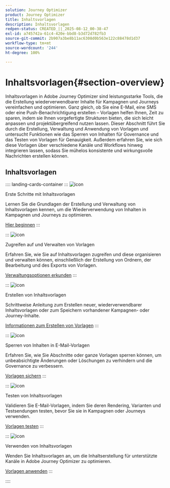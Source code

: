 ```yaml
---
solution: Journey Optimizer
product: Journey Optimizer
title: Inhaltsvorlagen
description: Inhaltsvorlagen
redpen-status: CREATED_||_2025-08-12_00-38-47
exl-id: a745742a-61c4-420e-bbd8-b3d72d782fb3
source-git-commit: 2b907a3be8b11ac6308d0b563e122c88478d1d37
workflow-type: tm+mt
source-wordcount: '244'
ht-degree: 100%

---
```


# Inhaltsvorlagen{#section-overview}

Inhaltsvorlagen in Adobe Journey Optimizer sind leistungsstarke Tools, die die Erstellung wiederverwendbarer Inhalte für Kampagnen und Journeys vereinfachen und optimieren. Ganz gleich, ob Sie eine E-Mail, eine SMS oder eine Push-Benachrichtigung erstellen – Vorlagen helfen Ihnen, Zeit zu sparen, indem sie Ihnen vorgefertigte Strukturen bieten, die sich leicht anpassen und projektübergreifend nutzen lassen. Dieser Abschnitt führt Sie durch die Erstellung, Verwaltung und Anwendung von Vorlagen und untersucht Funktionen wie das Sperren von Inhalten für Governance und das Testen von Vorlagen für Genauigkeit. Außerdem erfahren Sie, wie sich diese Vorlagen über verschiedene Kanäle und Workflows hinweg integrieren lassen, sodass Sie mühelos konsistente und wirkungsvolle Nachrichten erstellen können.

## Inhaltsvorlagen

:::: landing-cards-container
:::
![icon](https://cdn.experienceleague.adobe.com/icons/circle-play.svg)

Erste Schritte mit Inhaltsvorlagen

Lernen Sie die Grundlagen der Erstellung und Verwaltung von Inhaltsvorlagen kennen, um die Wiederverwendung von Inhalten in Kampagnen und Journeys zu optimieren.

[Hier beginnen](../using/content-management/content-templates.md)
:::

:::
![icon](https://cdn.experienceleague.adobe.com/icons/list-check.svg)

Zugreifen auf und Verwalten von Vorlagen

Erfahren Sie, wie Sie auf Inhaltsvorlagen zugreifen und diese organisieren und verwalten können, einschließlich der Erstellung von Ordnern, der Bearbeitung und des Exports von Vorlagen.

[Verwaltungsoptionen erkunden](../using/content-management/access-content-templates.md)
:::

:::
![icon](https://cdn.experienceleague.adobe.com/icons/puzzle-piece.svg)

Erstellen von Inhaltsvorlagen

Schrittweise Anleitung zum Erstellen neuer, wiederverwendbarer Inhaltsvorlagen oder zum Speichern vorhandener Kampagnen- oder Journey-Inhalte.

[Informationen zum Erstellen von Vorlagen](../using/content-management/create-content-templates.md)
:::

:::
![icon](https://cdn.experienceleague.adobe.com/icons/shield-halved.svg)

Sperren von Inhalten in E-Mail-Vorlagen

Erfahren Sie, wie Sie Abschnitte oder ganze Vorlagen sperren können, um unbeabsichtigte Änderungen oder Löschungen zu verhindern und die Governance zu verbessern.

[Vorlagen sichern](../using/content-management/content-locking.md)
:::

:::
![icon](https://cdn.experienceleague.adobe.com/icons/gear.svg)

Testen von Inhaltsvorlagen

Validieren Sie E-Mail-Vorlagen, indem Sie deren Rendering, Varianten und Testsendungen testen, bevor Sie sie in Kampagnen oder Journeys verwenden.

[Vorlagen testen](../using/content-management/test-content-templates.md)
:::

:::
![icon](https://cdn.experienceleague.adobe.com/icons/bullseye.svg)

Verwenden von Inhaltsvorlagen

Wenden Sie Inhaltsvorlagen an, um die Inhaltserstellung für unterstützte Kanäle in Adobe Journey Optimizer zu optimieren.

[Vorlagen anwenden](../using/content-management/use-content-templates.md)
:::

::::
